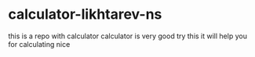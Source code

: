 # calculator-likhtarev-ns
this is a repo with calculator
calculator is very good
try this 
it will help you for calculating
nice


